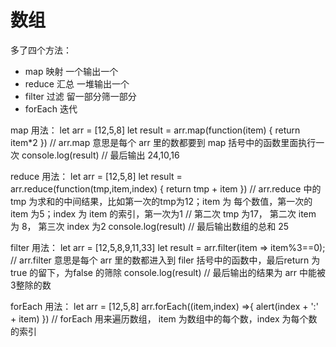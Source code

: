 # 数组

多了四个方法：

- map     映射    一个输出一个
- reduce  汇总    一堆输出一个
- filter  过滤    留一部分筛一部分
- forEach 迭代

map 用法：
let arr = [12,5,8]
let result = arr.map(function(item) {
    return item*2
})       // arr.map 意思是每个 arr 里的数都要到 map 括号中的函数里面执行一次
console.log(result) // 最后输出 24,10,16

reduce 用法：
let arr = [12,5,8]
let result = arr.reduce(function(tmp,item,index) {
    return tmp + item
})       // arr.reduce 中的 tmp 为求和的中间结果，比如第一次的tmp为12；item 为 每个数值，第一次的 item 为5；index 为 item 的索引，第一次为1
         // 第二次 tmp 为17， 第二次 item 为 8， 第三次 index 为2
console.log(result) // 最后输出数组的总和 25

filter 用法：
let arr = [12,5,8,9,11,33]
let result = arr.filter(item => item%3==0); // arr.filter 意思是每个 arr 里的数都进入到 filer 括号中的函数中，最后return 为true 的留下，为false 的筛除
console.log(result) // 最后输出的结果为 arr 中能被3整除的数

forEach 用法：
let arr = [12,5,8]
arr.forEach((item,index) =>{
    alert(index + ':' + item)
})     // forEach 用来遍历数组， item 为数组中的每个数，index 为每个数的索引
